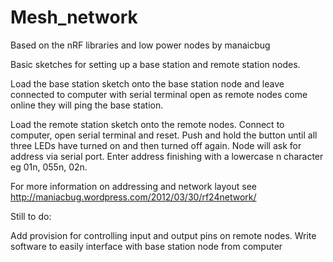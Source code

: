 Mesh_network
============
Based on the nRF libraries and low power nodes by manaicbug

Basic sketches for setting up a base station and remote station nodes.

Load the base station sketch onto the base station node and leave connected to computer with serial terminal open
as remote nodes come online they will ping the base station.

Load the remote station sketch onto the remote nodes. Connect to computer, open serial terminal and reset. Push 
and hold the button until all three LEDs have turned on and then turned off again. Node will ask for address 
via serial port. Enter address finishing with a lowercase n character eg 01n, 055n, 02n.

For more information on addressing and network layout see http://maniacbug.wordpress.com/2012/03/30/rf24network/

Still to do:

Add provision for controlling input and output pins on remote nodes.
Write software to easily interface with base station node from computer
